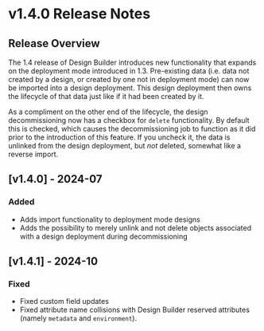 # v1.4.0 Release Notes

## Release Overview

The 1.4 release of Design Builder introduces new functionality that expands on the deployment mode introduced in 1.3. Pre-existing data (i.e. data not created by a design, or created by one not in deployment mode) can now be imported into a design deployment. This design deployment then owns the lifecycle of that data just like if it had been created by it.

As a compliment on the other end of the lifecycle, the design decommissioning now has a checkbox for `delete` functionality. By default this is checked, which causes the decommissioning job to function as it did prior to the introduction of this feature. If you uncheck it, the data is unlinked from the design deployment, but _not_ deleted, somewhat like a reverse import.

## [v1.4.0] - 2024-07

### Added

- Adds import functionality to deployment mode designs
- Adds the possibility to merely unlink and not delete objects associated with a design deployment during decommissioning

## [v1.4.1] - 2024-10

### Fixed

- Fixed custom field updates
- Fixed attribute name collisions with Design Builder reserved attributes (namely `metadata` and `environment`).

